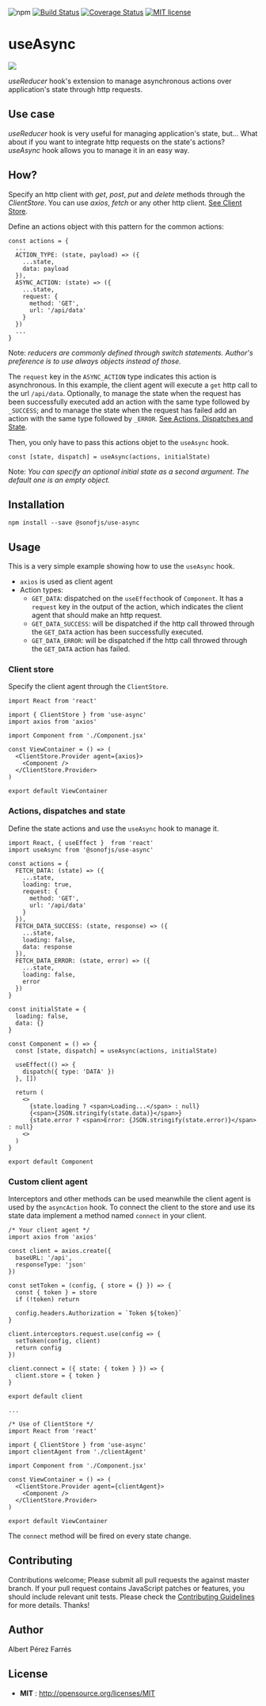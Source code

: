 ![npm](https://img.shields.io/npm/v/@sonofjs/use-async.svg) [![Build Status](https://travis-ci.com/sonofjavascript/use-async.svg?branch=master)](https://travis-ci.com/sonofjavascript/use-async) [![Coverage Status](https://coveralls.io/repos/github/sonofjavascript/use-async/badge.svg)](https://coveralls.io/github/sonofjavascript/use-async) [![MIT license](http://img.shields.io/badge/license-MIT-blue.svg)](http://opensource.org/licenses/MIT)

# useAsync
<img src='https://onix-systems.com/uploads/eYdjjAuPgNzIPbGGJtMORLRQ9kYyQeKo.jpg' />

*useReducer* hook's extension to manage asynchronous actions over application's state through http requests.

## Use case
*useReducer* hook is very useful for managing application's state, but... What about if you want to integrate http requests on the state's actions? *useAsync* hook allows you to manage it in an easy way.

## How?
Specify an http client with *get*, *post*, *put* and *delete* methods through the *ClientStore*. You can use *axios*, *fetch* or any other http client. [See Client Store](#client-store).

Define an actions object with this pattern for the common actions:
```
const actions = {
  ...
  ACTION_TYPE: (state, payload) => ({
    ...state,
    data: payload
  }),
  ASYNC_ACTION: (state) => ({
    ...state,
    request: {
      method: 'GET',
      url: '/api/data'
    }
  })
  ...
}
```
Note: *reducers are commonly defined through switch statements. Author's preference is to use always objects instead of those.*


The `request` key in the `ASYNC_ACTION` type indicates this action is asynchronous. In this example, the client agent will execute a `get` http call to the url `/api/data`. Optionally, to manage the state when the request has been successfully executed add an action with the same type followed by `_SUCCESS`; and to manage the state when the request has failed add an action with the same type followed by `_ERROR`. [See Actions, Dispatches and State](#actions-dispatches-and-state).

Then, you only have to pass this actions objet to the `useAsync` hook. 

```
const [state, dispatch] = useAsync(actions, initialState)
```

Note: *You can specify an optional initial state as a second argument. The default one is an empty object.*

## Installation
```
npm install --save @sonofjs/use-async
```

## Usage
This is a very simple example showing how to use the `useAsync` hook.
* `axios` is used as client agent
* Action types:
    *  `GET_DATA`: dispatched on the `useEffect`hook of `Component`. It has a `request` key in the output of the action, which indicates the client agent that should make an http request.
    *  `GET_DATA_SUCCESS`: will be dispatched if the http call throwed through the `GET_DATA` action has been successfully executed.
    *  `GET_DATA_ERROR`: will be dispatched if the http call throwed through the `GET_DATA` action has failed.

### Client store
Specify the client agent through the `ClientStore`.

```
import React from 'react'

import { ClientStore } from 'use-async'
import axios from 'axios'

import Component from './Component.jsx'

const ViewContainer = () => (
  <ClientStore.Provider agent={axios}>
    <Component />
  </ClientStore.Provider>
)

export default ViewContainer
```

### Actions, dispatches and state
Define the state actions and use the `useAsync` hook to manage it.

```
import React, { useEffect }  from 'react'
import useAsync from '@sonofjs/use-async'

const actions = {
  FETCH_DATA: (state) => ({
    ...state,
    loading: true,
    request: {
      method: 'GET',
      url: '/api/data'
    }
  }),
  FETCH_DATA_SUCCESS: (state, response) => ({
    ...state,
    loading: false,
    data: response
  }),
  FETCH_DATA_ERROR: (state, error) => ({
    ...state,
    loading: false,
    error
  })
}

const initialState = {
  loading: false,
  data: {}
}

const Component = () => {
  const [state, dispatch] = useAsync(actions, initialState)
    
  useEffect(() => {
    dispatch({ type: 'DATA' })
  }, [])
    
  return (
    <>
      {state.loading ? <span>Loading...</span> : null}
      {<span>{JSON.stringify(state.data)}</span>}
      {state.error ? <span>Error: {JSON.stringify(state.error)}</span> : null}
    <>
  )
}

export default Component
```

### Custom client agent
Interceptors and other methods can be used meanwhile the client agent is used by the `asyncAction` hook. To connect the client to the store and use its state data implement a method named `connect` in your client.

```
/* Your client agent */
import axios from 'axios'

const client = axios.create({
  baseURL: '/api',
  responseType: 'json'
})

const setToken = (config, { store = {} }) => {
  const { token } = store
  if (!token) return

  config.headers.Authorization = `Token ${token}`
}

client.interceptors.request.use(config => {
  setToken(config, client)
  return config
})

client.connect = ({ state: { token } }) => {
  client.store = { token }
}

export default client

...

/* Use of ClientStore */
import React from 'react'

import { ClientStore } from 'use-async'
import clientAgent from './clientAgent'

import Component from './Component.jsx'

const ViewContainer = () => (
  <ClientStore.Provider agent={clientAgent}>
    <Component />
  </ClientStore.Provider>
)

export default ViewContainer

```

The `connect` method will be fired on every state change.

## Contributing
Contributions welcome; Please submit all pull requests the against master branch. If your pull request contains JavaScript patches or features, you should include relevant unit tests. Please check the [Contributing Guidelines](contributng.md) for more details. Thanks!

## Author
Albert Pérez Farrés 

## License
 - **MIT** : http://opensource.org/licenses/MIT
 


